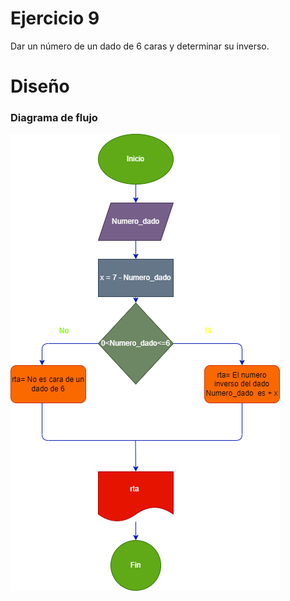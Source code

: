 # Ejercicio 9
Dar un número de un dado de 6 caras y  determinar su inverso.
# Diseño

### Diagrama de flujo

![Diagrama](Diagrama.png "Diagrama de flujo")